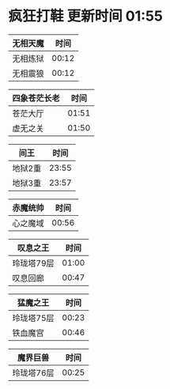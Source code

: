 # 疯狂打鞋 更新时间 01:55

| 无相天魔   | 时间    |
|--------|-------|
| 无相炼狱 | 00:12 |
| 无相震狼 | 00:12 |

| 四象苍茫长老   | 时间    |
|--------|-------|
| 苍茫大厅 | 01:51 |
| 虚无之关 | 01:50 |

| 间王   | 时间    |
|--------|-------|
| 地狱2重 | 23:55 |
| 地狱3重 | 23:57 |

| 赤魔统帅   | 时间    |
|--------|-------|
| 心之魔域 | 00:56 |

| 叹息之王   | 时间    |
|--------|-------|
| 玲珑塔79层 | 01:00 |
| 叹息回廊 | 00:47 |

| 猛魔之王   | 时间    |
|--------|-------|
| 玲珑塔75层 | 00:23 |
| 铁血魔宫 | 00:46 |

| 魔界巨兽   | 时间    |
|--------|-------|
| 玲珑塔76层 | 00:25 |